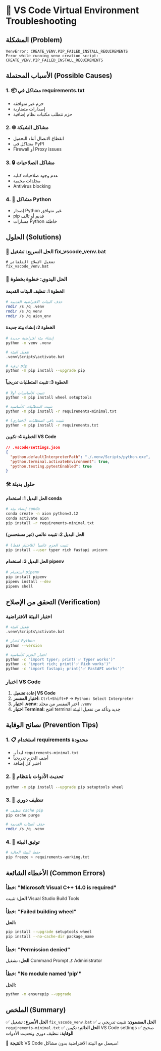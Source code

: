 # 🔧 VS Code Virtual Environment Troubleshooting

## المشكلة (Problem)
```
VenvError: CREATE_VENV.PIP_FAILED_INSTALL_REQUIREMENTS
Error while running venv creation script: CREATE_VENV.PIP_FAILED_INSTALL_REQUIREMENTS
```

## الأسباب المحتملة (Possible Causes)

### 1. 📦 مشاكل في requirements.txt
- حزم غير متوافقة
- إصدارات متضاربة
- حزم تتطلب مكتبات نظام إضافية

### 2. 🌐 مشاكل الشبكة
- انقطاع الاتصال أثناء التحميل
- مشاكل في PyPI
- Firewall أو Proxy issues

### 3. 🔒 مشاكل الصلاحيات
- عدم وجود صلاحيات كتابة
- مجلدات محمية
- Antivirus blocking

### 4. 🐍 مشاكل Python
- إصدار Python غير متوافق
- pip قديم أو تالف
- مسارات Python خاطئة

## الحلول (Solutions)

### 🚀 الحل السريع: تشغيل fix_vscode_venv.bat
```batch
# تشغيل الإصلاح التلقائي
fix_vscode_venv.bat
```

### 🔧 الحل اليدوي: خطوة بخطوة

#### الخطوة 1: تنظيف البيئات القديمة
```bash
# حذف البيئات الافتراضية القديمة
rmdir /s /q .venv
rmdir /s /q venv
rmdir /s /q aion_env
```

#### الخطوة 2: إنشاء بيئة جديدة
```bash
# إنشاء بيئة افتراضية جديدة
python -m venv .venv

# تفعيل البيئة
.venv\Scripts\activate.bat

# ترقية pip
python -m pip install --upgrade pip
```

#### الخطوة 3: تثبيت المتطلبات تدريجياً
```bash
# تثبيت الأساسيات أولاً
python -m pip install wheel setuptools

# تثبيت المتطلبات الأساسية
python -m pip install -r requirements-minimal.txt

# تثبيت باقي المتطلبات (اختياري)
python -m pip install -r requirements.txt
```

#### الخطوة 4: تكوين VS Code
```json
// .vscode/settings.json
{
  "python.defaultInterpreterPath": "./.venv/Scripts/python.exe",
  "python.terminal.activateEnvironment": true,
  "python.testing.pytestEnabled": true
}
```

### 🛠️ حلول بديلة

#### الحل البديل 1: استخدام conda
```bash
# إنشاء بيئة conda
conda create -n aion python=3.12
conda activate aion
pip install -r requirements-minimal.txt
```

#### الحل البديل 2: تثبيت عالمي (غير مستحسن)
```bash
# تثبيت الحزم عالمياً (للاختبار فقط)
pip install --user typer rich fastapi uvicorn
```

#### الحل البديل 3: استخدام pipenv
```bash
# استخدام pipenv
pip install pipenv
pipenv install --dev
pipenv shell
```

## التحقق من الإصلاح (Verification)

### اختبار البيئة الافتراضية
```bash
# تفعيل البيئة
.venv\Scripts\activate.bat

# اختبار Python
python --version

# اختبار الحزم الأساسية
python -c "import typer; print('✅ Typer works')"
python -c "import rich; print('✅ Rich works')"
python -c "import fastapi; print('✅ FastAPI works')"
```

### اختبار VS Code
1. **إعادة تشغيل VS Code**
2. **اختيار المفسر:** `Ctrl+Shift+P` → `Python: Select Interpreter`
3. **اختيار .venv:** اختر المفسر من مجلد `.venv`
4. **اختبار Terminal:** افتح terminal جديد وتأكد من تفعيل البيئة

## نصائح الوقاية (Prevention Tips)

### 1. 📋 استخدام requirements محدودة
- ابدأ بـ `requirements-minimal.txt`
- أضف الحزم تدريجياً
- اختبر كل إضافة

### 2. 🔄 تحديث الأدوات بانتظام
```bash
python -m pip install --upgrade pip setuptools wheel
```

### 3. 🧹 تنظيف دوري
```bash
# تنظيف cache pip
pip cache purge

# حذف البيئات القديمة
rmdir /s /q .venv
```

### 4. 📝 توثيق البيئة
```bash
# حفظ البيئة الحالية
pip freeze > requirements-working.txt
```

## الأخطاء الشائعة (Common Errors)

### خطأ: "Microsoft Visual C++ 14.0 is required"
**الحل:** تثبيت Visual Studio Build Tools

### خطأ: "Failed building wheel"
**الحل:** 
```bash
pip install --upgrade setuptools wheel
pip install --no-cache-dir package_name
```

### خطأ: "Permission denied"
**الحل:** تشغيل Command Prompt كـ Administrator

### خطأ: "No module named 'pip'"
**الحل:**
```bash
python -m ensurepip --upgrade
```

## الملخص (Summary)

✅ **الحل الأسرع:** تشغيل `fix_vscode_venv.bat`
✅ **الحل المضمون:** تثبيت تدريجي بـ `requirements-minimal.txt`
✅ **الحل الدائم:** تكوين VS Code settings صحيح
✅ **الوقاية:** تنظيف دوري وتحديث الأدوات

🎯 **النتيجة:** VS Code سيعمل مع البيئة الافتراضية بدون مشاكل!

